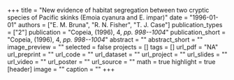 +++
title = "New evidence of habitat segregation between two cryptic species of Pacific skinks (Emoia cyanura and E. impar)"
date = "1996-01-01"
authors = ["E. M. Bruna", "R. N. Fisher", "T. J. Case"]
publication_types = ["2"]
publication = "Copeia, (1996), 4, _pp. 998--1004_"
publication_short = "Copeia, (1996), 4, _pp. 998--1004_"
abstract = ""
abstract_short = ""
image_preview = ""
selected = false
projects = []
tags = []
url_pdf = "NA"
url_preprint = ""
url_code = ""
url_dataset = ""
url_project = ""
url_slides = ""
url_video = ""
url_poster = ""
url_source = ""
math = true
highlight = true
[header]
image = ""
caption = ""
+++
